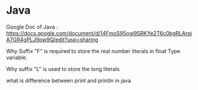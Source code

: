 # Java


Google Doc of Java : https://docs.google.com/document/d/14FmoS95ogi9SRKYe2T6c0bgRLArqjA7GR4gPLJ9pw9Q/edit?usp=sharing

Why Suffix "F" is required to store the real number literals in float Type variable.

Why suffix "L" is used to store the long literals

what is difference between print and println in java
